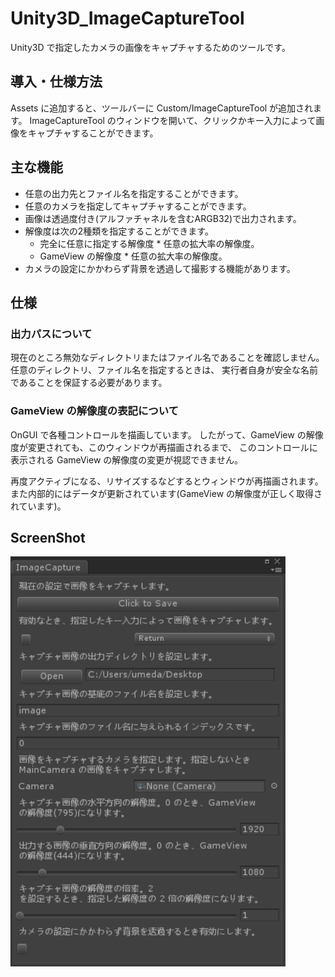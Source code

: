 # Unity3D_ImageCaptureTool

Unity3D で指定したカメラの画像をキャプチャするためのツールです。

## 導入・仕様方法

Assets に追加すると、ツールバーに Custom/ImageCaptureTool が追加されます。
ImageCaptureTool のウィンドウを開いて、クリックかキー入力によって画像をキャプチャすることができます。

## 主な機能

- 任意の出力先とファイル名を指定することができます。
- 任意のカメラを指定してキャプチャすることができます。
- 画像は透過度付き(アルファチャネルを含むARGB32)で出力されます。
- 解像度は次の2種類を指定することができます。
    - 完全に任意に指定する解像度 * 任意の拡大率の解像度。
    - GameView の解像度 * 任意の拡大率の解像度。
- カメラの設定にかかわらず背景を透過して撮影する機能があります。

## 仕様

### 出力パスについて

現在のところ無効なディレクトリまたはファイル名であることを確認しません。
任意のディレクトリ、ファイル名を指定するときは、
実行者自身が安全な名前であることを保証する必要があります。

### GameView の解像度の表記について

OnGUI で各種コントロールを描画しています。
したがって、GameView の解像度が変更されても、このウィンドウが再描画されるまで、
このコントロールに表示される GameView の解像度の変更が視認できません。

再度アクティブになる、リサイズするなどするとウィンドウが再描画されます。
また内部的にはデータが更新されています(GameView の解像度が正しく取得されています)。

## ScreenShot

![](https://github.com/XJINE/Unity3D_ImageCaptureTool/blob/master/screenshot.png)
